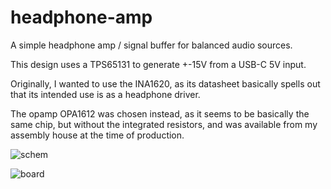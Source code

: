 # headphone-amp
A simple headphone amp / signal buffer for balanced audio sources.

This design uses a TPS65131 to generate +-15V from a USB-C 5V input.

Originally, I wanted to use the INA1620, as its datasheet basically spells out that its intended use is as a headphone driver.

The opamp OPA1612 was chosen instead, as it seems to be basically the same chip, but without the integrated resistors, and was available from my assembly house at the time of production.

![schem](https://user-images.githubusercontent.com/2049284/144360011-46b35cbd-3e20-4135-a995-c424c02883cb.png)

![board](https://user-images.githubusercontent.com/2049284/144360014-c44d1cac-1954-4a67-a146-cbc0ac1fe9c6.png)
